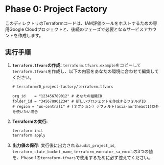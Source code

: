 # Phase 0: Project Factory

このディレクトリのTerraformコードは、IAM評価ツールをホストするための専用Google Cloudプロジェクトと、後続のフェーズで必要となるサービスアカウントを作成します。

## 実行手順

1.  **`terraform.tfvars`の作成:**
    `terraform.tfvars.example`をコピーして`terraform.tfvars`を作成し、以下の内容をあなたの環境に合わせて編集してください。

    ```hcl
    # terraform/0_project-factory/terraform.tfvars

    org_id    = "123456789012" # あなたの組織ID
    folder_id = "345678901234" # 新しいプロジェクトを作成するフォルダID
    # region = "us-central1" # (オプション) デフォルト(asia-northeast1)以外を使いたい場合
    ```

2.  **Terraformの実行:**
    ```bash
    terraform init
    terraform apply
    ```

3.  **出力値の保存:**
    実行後に出力される`audit_project_id`, `terraform_state_bucket_name`, `terraform_executor_sa_email`の3つの値を、Phase 1の`terraform.tfvars`で使用するために必ず控えてください。